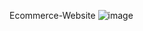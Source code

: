 Ecommerce-Website 
![image](https://github.com/user-attachments/assets/7b169fb4-a9ba-4577-a564-8c21dcc0bdae)

